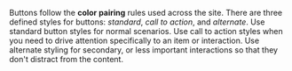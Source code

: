 Buttons follow the **color pairing** rules used across the site. There are three defined styles for buttons: *standard*, *call to action*, and *alternate*. Use standard button styles for normal scenarios. Use call to action styles when you need to drive attention specifically to an item or interaction. Use alternate styling for secondary, or less important interactions so that they don't distract from the content.
